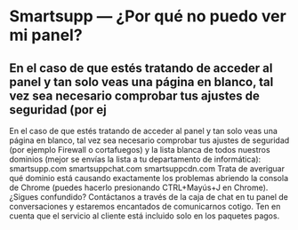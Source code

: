 # Smartsupp — ¿Por qué no puedo ver mi panel?
## En el caso de que estés tratando de acceder al panel y tan solo veas una página en blanco, tal vez sea necesario comprobar tus ajustes de seguridad (por ej
En el caso de que estés tratando de acceder al panel y tan solo veas una página en blanco, tal vez sea necesario comprobar tus ajustes de seguridad (por ejemplo Firewall o cortafuegos) y la lista blanca de todos nuestros dominios (mejor se envías la lista a tu departamento de informática):
smartsupp.com
smartsuppchat.com
smartsuppcdn.com
Trata de averiguar qué dominio está causando exactamente los problemas abriendo la consola de Chrome (puedes hacerlo presionando CTRL+Mayús+J en Chrome).
¿Sigues confundido? Contáctanos a través de la caja de chat en tu panel de conversaciones y estaremos encantados de comunicarnos cotigo. Ten en cuenta que el servicio al cliente está incluido solo en los paquetes pagos.

